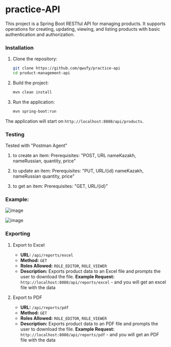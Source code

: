 ﻿# practice-API

This project is a Spring Boot RESTful API for managing products. It supports operations for creating, updating, viewing, and listing products with basic authentication and authorization.

### Installation

1. Clone the repository:
    ```bash
    git clone https://github.com/qwufy/practice-api
    cd product-management-api
    ```

2. Build the project:
    ```bash
    mvn clean install
    ```

3. Run the application:
    ```bash
    mvn spring-boot:run
    ```

The application will start on `http://localhost:8080/api/products`.

### Testing
Tested with "Postman Agent"

1. to create an item:
   Prerequisites: "POST, URL
                   nameKazakh,
                   nameRussian,
                   quantity,
                   price"

2. to update an item:
   Prerequisites: "PUT, URL/{id}
                   nameKazakh,
                   nameRussian
                   quantity,
                   price"

3. to get an item:
   Prerequisites: "GET, URL/{id}"
### Example:
![image](https://github.com/qwufy/practice-api/assets/129245004/5cbf3a9e-deb7-4e75-8653-638953148ca0)

![image](https://github.com/qwufy/practice-api/assets/129245004/08bf0739-9f32-48df-ae4b-7b1854c3cde4)

### Exporting

1. Export to Excel
    - **URL:** `/api/reports/excel`
    - **Method:** `GET`
    - **Roles Allowed:** `ROLE_EDITOR`, `ROLE_VIEWER`
    - **Description:** Exports product data to an Excel file and prompts the user to download the file.
   **Example Request:**
   `http://localhost:8080/api/reports/excel` - and you will get an excel file with the data

2. Export to PDF
    - **URL:** `/api/reports/pdf`
    - **Method:** `GET`
    - **Roles Allowed:** `ROLE_EDITOR`, `ROLE_VIEWER`
    - **Description:** Exports product data to an PDF file and prompts the user to download the file.
   **Example Request:**
   `http://localhost:8080/api/reports/pdf` - and you will get an PDF file with the data


